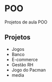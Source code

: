 # POO

Projetos de aula POO

## Projetos

- Jogos
- Banco
- E-commerce
- Gestão RH
- Jogo do Pacman
- media 
